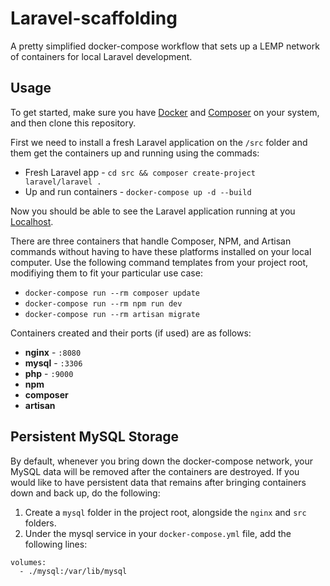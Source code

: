 # Laravel-scaffolding
A pretty simplified docker-compose workflow that sets up a LEMP network of containers for local Laravel development.

## Usage

To get started, make sure you have [Docker](https://docs.docker.com/docker-for-mac/install/) and [Composer](https://getcomposer.org/download/) on your system, and then clone this repository.

First we need to install a fresh Laravel application on the `/src` folder and them get the containers up and running using the commads:

-  Fresh Laravel app - `cd src && composer create-project laravel/laravel .`
-  Up and run containers - `docker-compose up -d --build`

Now you should be able to see the Laravel application running at you [Localhost](localhost:8080).

There are three containers that handle Composer, NPM, and Artisan commands without having to have these platforms installed on your local computer. Use the following command templates from your project root, modifiying them to fit your particular use case:

- `docker-compose run --rm composer update`
- `docker-compose run --rm npm run dev`
- `docker-compose run --rm artisan migrate` 

Containers created and their ports (if used) are as follows:

- **nginx** - `:8080`
- **mysql** - `:3306`
- **php** - `:9000`
- **npm**
- **composer**
- **artisan**

## Persistent MySQL Storage

By default, whenever you bring down the docker-compose network, your MySQL data will be removed after the containers are destroyed. If you would like to have persistent data that remains after bringing containers down and back up, do the following:

1. Create a `mysql` folder in the project root, alongside the `nginx` and `src` folders.
2. Under the mysql service in your `docker-compose.yml` file, add the following lines:

```
volumes:
  - ./mysql:/var/lib/mysql
```